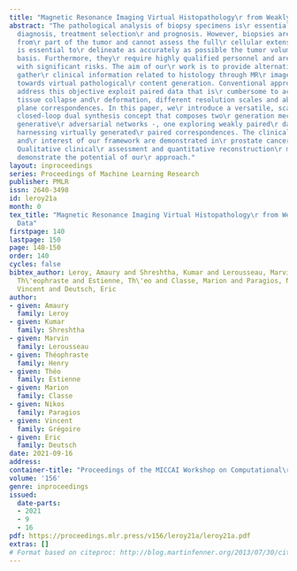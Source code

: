 ```yaml
---
title: "Magnetic Resonance Imaging Virtual Histopathology\r from Weakly Paired Data"
abstract: "The pathological analysis of biopsy specimens is\r essential to cancer
  diagnosis, treatment selection\r and prognosis. However, biopsies are only taken
  from\r part of the tumor and cannot assess the full\r cellular extension. Such information
  is essential to\r delineate as accurately as possible the tumor volume\r on a three-dimensional
  basis. Furthermore, they\r require highly qualified personnel and are\r associated
  with significant risks. The aim of our\r work is to provide alternative means to
  gather\r clinical information related to histology through MR\r image translation
  towards virtual pathological\r content generation. Conventional approaches to\r
  address this objective exploit paired data that is\r cumbersome to achieve due to
  tissue collapse and\r deformation, different resolution scales and absence\r of
  plane correspondences. In this paper, we\r introduce a versatile, scalable and robust\r
  closed-loop dual synthesis concept that composes two\r generation mechanisms - cycle-consistent
  generative\r adversarial networks -, one exploring weakly paired\r data and a subsequent
  harnessing virtually generated\r paired correspondences. The clinical relevance
  and\r interest of our framework are demonstrated in\r prostate cancer patients.
  Qualitative clinical\r assessment and quantitative reconstruction\r measurements
  demonstrate the potential of our\r approach."
layout: inproceedings
series: Proceedings of Machine Learning Research
publisher: PMLR
issn: 2640-3498
id: leroy21a
month: 0
tex_title: "Magnetic Resonance Imaging Virtual Histopathology\r from Weakly Paired
  Data"
firstpage: 140
lastpage: 150
page: 140-150
order: 140
cycles: false
bibtex_author: Leroy, Amaury and Shreshtha, Kumar and Lerousseau, Marvin and Henry,
  Th\'eophraste and Estienne, Th\'eo and Classe, Marion and Paragios, Nikos and Gr\'egoire,
  Vincent and Deutsch, Eric
author:
- given: Amaury
  family: Leroy
- given: Kumar
  family: Shreshtha
- given: Marvin
  family: Lerousseau
- given: Théophraste
  family: Henry
- given: Théo
  family: Estienne
- given: Marion
  family: Classe
- given: Nikos
  family: Paragios
- given: Vincent
  family: Grégoire
- given: Eric
  family: Deutsch
date: 2021-09-16
address:
container-title: "Proceedings of the MICCAI Workshop on Computational\r Pathology"
volume: '156'
genre: inproceedings
issued:
  date-parts:
  - 2021
  - 9
  - 16
pdf: https://proceedings.mlr.press/v156/leroy21a/leroy21a.pdf
extras: []
# Format based on citeproc: http://blog.martinfenner.org/2013/07/30/citeproc-yaml-for-bibliographies/
---
```

